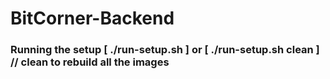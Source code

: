 # BitCorner-Backend

### Running the setup [ ./run-setup.sh ] or [ ./run-setup.sh clean ] // clean to rebuild all the images
